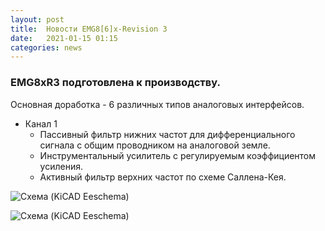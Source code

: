```yaml
---
layout: post
title:  Новости EMG8[6]x-Revision 3
date:   2021-01-15 01:15
categories: news
---
```

### EMG8xR3 подготовлена к производству.

Основная доработка - 6 различных типов аналоговых интерфейсов.

* Канал 1
  * Пассивный фильтр нижних частот для дифференциального сигнала с общим проводником на аналоговой земле.
  * Инструментальный усилитель с регулируемым коэффициентом усиления.
  * Активный фильтр верхних частот по схеме Саллена-Кея.
  
![Схема (KiCAD Eeschema)](https://i.ibb.co/NgBhHY0/emg-8-6-x-R3-ch1.png)

![Схема (KiCAD Eeschema)](https://i.ibb.co/v3mRspb/emg-8-6-x-R3.png)
